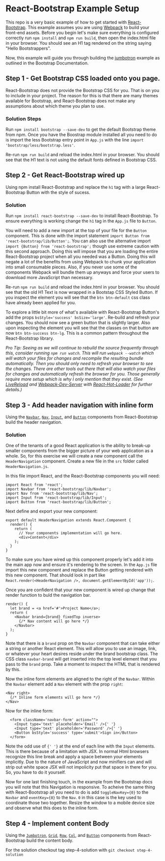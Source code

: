 # React-Bootstrap Example Setup

This repo is a very basic example of how to get started with
[React-Bootstrap](http://react-bootstrap.github.io/). This example assumes you
are using [Webpack](http://webpack.github.io/) to build your front-end assets.
Before you begin let's make sure everything is configured correctly run `npm
install` and `npm run build`, then open the index.html file in your browser. You
should see an H1 tag rendered on the string saying "Hello Bootstrappers".

Now, this example will guide you through building the
[jumbotron](http://getbootstrap.com/examples/jumbotron/) example as outlined in
the Bootstrap Documentation.

## Step 1 - Get Bootstrap CSS loaded onto you page.

React-Bootstrap does not provide the Bootstrap CSS for you. That is on you to
include in your project. The reason for this is that there are many themes
available for Bootstrap, and React-Bootstrap does not make any assumptions about
which theme you plan to use.

### Solution Steps

Run `npm install bootstrap --save-dev` to get the default Bootstrap theme from
npm. Once you have the Boostrap module installed all you need to do is import
the less Bootstrap entry point in `App.js` with the line `import
'bootstrap/less/bootstrap.less'`.

Re-run `npm run build` and reload the index.html in your browser. You should see
that the H1 text is not using the default fonts defined in Bootstrap CSS.

## Step 2 - Get React-Bootstrap wired up

Using npm install React-Bootstrap and replace the `h1` tag with a
large React-Bootstrap Button with the style of sucess.

### Solution

Run `npm install react-bootstrap --save-dev` to install React-Bootstrap. To
ensure everything is working change the `h1` tag in the `App.js` file to `Button`.

You will need to add a new import at the top of your file for the `Button`
component. This is done with the import statement `import Button from
'react-bootstrap/lib/Button';`. You can also use the alternative import `import
{Button} from 'react-bootstrap';` though use extreme caution with this second
approach. Doing this will impose that you are loading the entire React-Bootstrap
project when all you needed was a Button. Doing this will negate a lot of the
benefits from using Webpack to chunk your application into small consumable
pieces. Also, if you never use some of the components Webpack will bundle them
up anyways and force your users to download more JavaScript than necessary.

Re-run `npm run build` and reload the index.html in your browser. You should see
that the old H1 Text is now wrapped in a Bootstap CSS Styled Button. If you
inspect the element you will see that the `btn btn-default` css class have
already been applied for you.

To explore a little bit more of what's available with React-Bootstrap Button's
add the props `bsStyle='success' bsSize='large'`. Re-build and refresh your
changes. You should now see a green button that is slightly larger. Also upon
inspecting the element you will see that the classes on that button are now `btn
btn-success btn-lg`. This is a common pattern throughout the React-Bootstrap
library.

_Pro Tip: Seeing as we will continue to rebuild the source frequently through
this, consider running `npm run watch`. This will run `webpack --watch` which
will watch your files for changes and recompile the resulting bundle
automatically. Then you should only need to refresh your browser to see the
changes. There are other tools out there that will also watch your files for
changes and automatically refresh the browser for you. Those generally require
more setup which is why I only mention that they exist. (See
[LiveReload](http://livereload.com/) and
[Webpack-Dev-Server](http://webpack.github.io/docs/webpack-dev-server.html) with
[React-Hot-Loader](http://gaearon.github.io/react-hot-loader/) for further
details.)_

## Step 3 - Add header navigation with inline form

Using the [`Navbar`](http://react-bootstrap.github.io/components.html#navbars),
[`Nav`](http://react-bootstrap.github.io/components.html#navs),
[`Input`](http://react-bootstrap.github.io/components.html#input), and
[`Button`](http://react-bootstrap.github.io/components.html#buttons) components
from React-Bootstrap build the header navigation.

### Solution

One of the tenants of a good React application is the ability to break-up smaller
components from the bigger picture of your web application as a whole. So, for
this exercise we will create a new component call the `HeaderNavigation`
component. Create a new file in the `src` folder called `HeaderNavigation.js`. 

In this file import React, and the React-Bootstrap components you will need:

```
import React from 'react';
import Navbar from 'react-bootstrap/lib/Navbar';
import Nav from 'react-bootstrap/lib/Nav';
import Input from 'react-bootstrap/lib/Input';
import Button from 'react-bootstrap/lib/Button';
```

Next define and export your new component:

```
export default HeaderNavigation extends React.Component {
  render() {
    return (
      // Your components implementation will go here.
      <div>Content</div>
    );
  }
}
```

To make sure you have wired up this component properly let's add it into the
main app now and ensure it's rendering to the screen. In the `App.js` file
import this new component and replace the Button getting rendered with this new
component. That should look in part like `React.render(<HeaderNavigation />,
document.getElementById('app'));`.

Once you are confident that your new component is wired up change that render
function to buld the navigation bar.

```
render() {
  let brand = <a href='#'>Project Name</a>;
  return (
    <Navbar brand={brand} fixedTop inverse>
      {/* Nav content will go here */}
    </Navbar>
  );
}
```

Note that there is a `brand` prop on the `Navbar` component that can take either
a string or another React element. This will allow you to use an image, link, or
whatever your heart desires reside under the brand bootstrap class. The CSS
class `navbar-brand` will get inserted into the top level element that you pass
to the `brand` prop. Take a moment to inspect the HTML that is rendered by this.

Now the inline form elements are aligned to the right of the `Navbar`. Within the
`Navbar` element add a `Nav` element with the prop `right`:

```
<Nav right>
  {/* Inline form elements will go here */}
</Nav>
```

Now for the inline form:

```
  <form className='navbar-form' action="">
    <Input type='text' placeholder='Email' />{' '}
    <Input type='text' placeholder='Password' />{' '}
    <Button bsStyle='success' type='submit'>Sign in</Button>
  </form>
```

Note the odd use of `{' '}` at the end of each line with the `Input` elements.
This is there because of a limitation with JSX. In normal Html browsers recognize
this line break and apply a space between your elements implicitly. Due to the
nature of JavaScript and now minifiers can and will strip out white space JSX
will not impolicity put that space in there for you. So, you have to do it
yourself.

Now for one last finishing touch, in the example from the Bootstrap docs you
will note that this Navigation is responsive. To acheive the same thing with
React-Bootstrap all you need to do is add `toggleNavKey={0}` to the `Navbar` and
`eventKey={0}` to the `Nav`. `0` in this case is the key used to coordinate
those two together. Resize the window to a mobile device size and observe what
this does to the inline form.

## Step 4 - Implement content Body

Using the
[`Jumbotron`](http://react-bootstrap.github.io/components.html#jumbotron),
[`Grid`](http://react-bootstrap.github.io/components.html#grids),
[`Row`](http://react-bootstrap.github.io/components.html#grids),
[`Col`](http://react-bootstrap.github.io/components.html#grids), and
[`Button`](http://react-bootstrap.github.io/components.html#buttons) components
from React-Bootstrap build the content body.

For the solution checkout tag step-4-solution with `git checkout step-4-solution`
